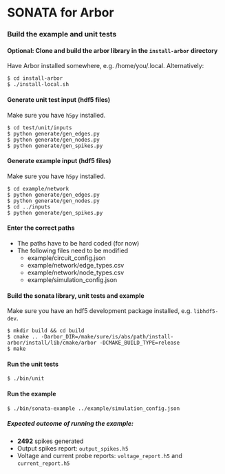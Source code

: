# SONATA for Arbor

### Build the example and unit tests

#### Optional: Clone and build the arbor library in the `install-arbor` directory

Have Arbor installed somewhere, e.g. /home/you/.local. Alternatively:

```
$ cd install-arbor
$ ./install-local.sh
```

#### Generate unit test input (hdf5 files)

Make sure you have `h5py` installed.
```
$ cd test/unit/inputs
$ python generate/gen_edges.py
$ python generate/gen_nodes.py
$ python generate/gen_spikes.py
```

#### Generate example input (hdf5 files)

Make sure you have `h5py` installed.
```
$ cd example/network
$ python generate/gen_edges.py
$ python generate/gen_nodes.py
$ cd ../inputs
$ python generate/gen_spikes.py
```

#### Enter the correct paths

* The paths have to be hard coded (for now)
* The following files need to be modified
  * example/circuit_config.json
  * example/network/edge_types.csv
  * example/network/node_types.csv
  * example/simulation_config.json

#### Build the sonata library, unit tests and example

Make sure you have an hdf5 development package installed, e.g. `libhdf5-dev`.
```
$ mkdir build && cd build
$ cmake .. -Darbor_DIR=/make/sure/is/abs/path/install-arbor/install/lib/cmake/arbor -DCMAKE_BUILD_TYPE=release
$ make
```

#### Run the unit tests
```
$ ./bin/unit
```

#### Run the example
```
$ ./bin/sonata-example ../example/simulation_config.json
```
##### Expected outcome of running the example:
* **2492** spikes generated
* Output spikes report: `output_spikes.h5`
* Voltage and current probe reports: `voltage_report.h5` and `current_report.h5`
